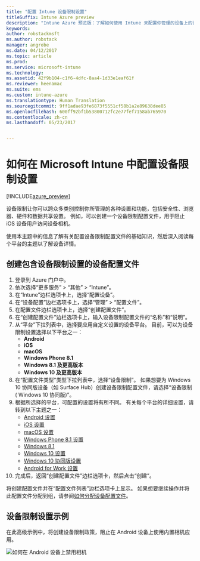 ```yaml
---
title: "配置 Intune 设备限制设置"
titleSuffix: Intune Azure preview
description: "Intune Azure 预览版：了解如何使用 Intune 来配置你管理的设备上的设置和功能。"
keywords: 
author: robstackmsft
ms.author: robstack
manager: angrobe
ms.date: 04/12/2017
ms.topic: article
ms.prod: 
ms.service: microsoft-intune
ms.technology: 
ms.assetid: 42f9b104-c1f6-4dfc-8aa4-1d33e1eaf61f
ms.reviewer: heenamac
ms.suite: ems
ms.custom: intune-azure
ms.translationtype: Human Translation
ms.sourcegitcommit: 9ff1adae93fe6873f5551cf58b1a2e89638dee85
ms.openlocfilehash: 600ff92bf1b53800712fc2e77fef7158ab765970
ms.contentlocale: zh-cn
ms.lasthandoff: 05/23/2017


---
```


# <a name="how-to-configure-device-restriction-settings-in-microsoft-intune"></a>如何在 Microsoft Intune 中配置设备限制设置

[!INCLUDE[azure_preview](./includes/azure_preview.md)]

设备限制让你可以跨众多类别控制你所管理的各种设置和功能，包括安全性、浏览器、硬件和数据共享设置。 例如，可以创建一个设备限制配置文件，用于阻止 iOS 设备用户访问设备相机。

使用本主题中的信息了解有关配置设备限制配置文件的基础知识，然后深入阅读每个平台的主题以了解设备详情。

## <a name="create-a-device-profile-containing-device-restriction-settings"></a>创建包含设备限制设置的设备配置文件

1. 登录到 Azure 门户中。
2. 依次选择“更多服务” > “其他” > “Intune”。
3. 在“Intune”边栏选项卡上，选择“配置设备”。
2. 在“设备配置”边栏选项卡上，选择“管理” > “配置文件”。
3. 在配置文件边栏选项卡上，选择“创建配置文件”。
4. 在“创建配置文件”边栏选项卡上，输入设备限制配置文件的“名称”和“说明”。
5. 从“平台”下拉列表中，选择要应用自定义设置的设备平台。 目前，可以为设备限制设置选择以下平台之一：
    - **Android**
    - **iOS**
    - **macOS**
    - **Windows Phone 8.1**
    - **Windows 8.1 及更高版本**
    - **Windows 10 及更高版本**
6. 在“配置文件类型”类型下拉列表中，选择“设备限制”。 如果想要为 Windows 10 协同版设备（如 Surface Hub）创建设备限制配置文件，请选择“设备限制( Windows 10 协同版)”。
7. 根据所选择的平台，可配置的设置将有所不同。 有关每个平台的详细设置，请转到以下主题之一：
    - [Android 设置](device-restrictions-android.md)
    - [iOS 设置](device-restrictions-ios.md)
    - [macOS 设置](device-restrictions-macos.md)
    - [Windows Phone 8.1 设置](device-restrictions-windows-phone-8-1.md)
    - [Windows 8.1](device-restrictions-windows-8-1.md)
    - [Windows 10 设置](device-restrictions-windows-10.md)
    - [Windows 10 协同版设置](device-restrictions-windows-10-teams.md)
    - [Android for Work 设置](device-restrictions-android-for-work.md)
8. 完成后，返回“创建配置文件”边栏选项卡，然后点击“创建”。

将创建配置文件并在“配置文件列表”边栏选项卡上显示。
如果想要继续操作并将此配置文件分配到组，请参阅[如何分配设备配置文件](device-profile-assign.md)。

## <a name="example-of-device-restriction-settings"></a>设备限制设置示例

在此高级示例中，将创建设备限制政策，阻止在 Android 设备上使用内置相机应用。

![如何在 Android 设备上禁用相机](./media/disable-android-camera.png)


